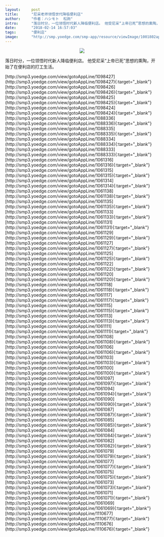 ```yaml
---
layout:     post
title:      "尼采老师领悟世代降临便利店"
author:     "作者：ハシモト  松驹"
intro:      "落日时分，一位领悟时代新人降临便利店。 他受尼采“上帝已死”思想的熏陶，开始了在便利店的打工生活。"
date:       "2018-02-14 16:57:03"
tags:       "便利店"
image:      "http://smp.yoedge.com/smp-app/resource/viewImage/1001802appline.png"
---
```

<div style="text-align: center">
<p><img src="http://smp.yoedge.com/smp-app/resource/viewImage/1001802appline.png"/></p>
</div>
<p class="post-meta">
<span>落日时分，一位领悟时代新人降临便利店。 他受尼采“上帝已死”思想的熏陶，开始了在便利店的打工生活。</span>
</p>
[http://smp3.yoedge.com/view/gotoAppLine/1098427](http://smp3.yoedge.com/view/gotoAppLine/1098427){:target="_blank"}
[http://smp3.yoedge.com/view/gotoAppLine/1098426](http://smp3.yoedge.com/view/gotoAppLine/1098426){:target="_blank"}
[http://smp3.yoedge.com/view/gotoAppLine/1098425](http://smp3.yoedge.com/view/gotoAppLine/1098425){:target="_blank"}
[http://smp3.yoedge.com/view/gotoAppLine/1098424](http://smp3.yoedge.com/view/gotoAppLine/1098424){:target="_blank"}
[http://smp3.yoedge.com/view/gotoAppLine/1088336](http://smp3.yoedge.com/view/gotoAppLine/1088336){:target="_blank"}
[http://smp3.yoedge.com/view/gotoAppLine/1088335](http://smp3.yoedge.com/view/gotoAppLine/1088335){:target="_blank"}
[http://smp3.yoedge.com/view/gotoAppLine/1088334](http://smp3.yoedge.com/view/gotoAppLine/1088334){:target="_blank"}
[http://smp3.yoedge.com/view/gotoAppLine/1088333](http://smp3.yoedge.com/view/gotoAppLine/1088333){:target="_blank"}
[http://smp3.yoedge.com/view/gotoAppLine/1061316](http://smp3.yoedge.com/view/gotoAppLine/1061316){:target="_blank"}
[http://smp3.yoedge.com/view/gotoAppLine/1061315](http://smp3.yoedge.com/view/gotoAppLine/1061315){:target="_blank"}
[http://smp3.yoedge.com/view/gotoAppLine/1061314](http://smp3.yoedge.com/view/gotoAppLine/1061314){:target="_blank"}
[http://smp3.yoedge.com/view/gotoAppLine/1061138](http://smp3.yoedge.com/view/gotoAppLine/1061138){:target="_blank"}
[http://smp3.yoedge.com/view/gotoAppLine/1061135](http://smp3.yoedge.com/view/gotoAppLine/1061135){:target="_blank"}
[http://smp3.yoedge.com/view/gotoAppLine/1061133](http://smp3.yoedge.com/view/gotoAppLine/1061133){:target="_blank"}
[http://smp3.yoedge.com/view/gotoAppLine/1061131](http://smp3.yoedge.com/view/gotoAppLine/1061131){:target="_blank"}
[http://smp3.yoedge.com/view/gotoAppLine/1061129](http://smp3.yoedge.com/view/gotoAppLine/1061129){:target="_blank"}
[http://smp3.yoedge.com/view/gotoAppLine/1061127](http://smp3.yoedge.com/view/gotoAppLine/1061127){:target="_blank"}
[http://smp3.yoedge.com/view/gotoAppLine/1061125](http://smp3.yoedge.com/view/gotoAppLine/1061125){:target="_blank"}
[http://smp3.yoedge.com/view/gotoAppLine/1061122](http://smp3.yoedge.com/view/gotoAppLine/1061122){:target="_blank"}
[http://smp3.yoedge.com/view/gotoAppLine/1061120](http://smp3.yoedge.com/view/gotoAppLine/1061120){:target="_blank"}
[http://smp3.yoedge.com/view/gotoAppLine/1061118](http://smp3.yoedge.com/view/gotoAppLine/1061118){:target="_blank"}
[http://smp3.yoedge.com/view/gotoAppLine/1061117](http://smp3.yoedge.com/view/gotoAppLine/1061117){:target="_blank"}
[http://smp3.yoedge.com/view/gotoAppLine/1061115](http://smp3.yoedge.com/view/gotoAppLine/1061115){:target="_blank"}
[http://smp3.yoedge.com/view/gotoAppLine/1061113](http://smp3.yoedge.com/view/gotoAppLine/1061113){:target="_blank"}
[http://smp3.yoedge.com/view/gotoAppLine/1061111](http://smp3.yoedge.com/view/gotoAppLine/1061111){:target="_blank"}
[http://smp3.yoedge.com/view/gotoAppLine/1061108](http://smp3.yoedge.com/view/gotoAppLine/1061108){:target="_blank"}
[http://smp3.yoedge.com/view/gotoAppLine/1061106](http://smp3.yoedge.com/view/gotoAppLine/1061106){:target="_blank"}
[http://smp3.yoedge.com/view/gotoAppLine/1061103](http://smp3.yoedge.com/view/gotoAppLine/1061103){:target="_blank"}
[http://smp3.yoedge.com/view/gotoAppLine/1061100](http://smp3.yoedge.com/view/gotoAppLine/1061100){:target="_blank"}
[http://smp3.yoedge.com/view/gotoAppLine/1061097](http://smp3.yoedge.com/view/gotoAppLine/1061097){:target="_blank"}
[http://smp3.yoedge.com/view/gotoAppLine/1061094](http://smp3.yoedge.com/view/gotoAppLine/1061094){:target="_blank"}
[http://smp3.yoedge.com/view/gotoAppLine/1061090](http://smp3.yoedge.com/view/gotoAppLine/1061090){:target="_blank"}
[http://smp3.yoedge.com/view/gotoAppLine/1061087](http://smp3.yoedge.com/view/gotoAppLine/1061087){:target="_blank"}
[http://smp3.yoedge.com/view/gotoAppLine/1061085](http://smp3.yoedge.com/view/gotoAppLine/1061085){:target="_blank"}
[http://smp3.yoedge.com/view/gotoAppLine/1061084](http://smp3.yoedge.com/view/gotoAppLine/1061084){:target="_blank"}
[http://smp3.yoedge.com/view/gotoAppLine/1061082](http://smp3.yoedge.com/view/gotoAppLine/1061082){:target="_blank"}
[http://smp3.yoedge.com/view/gotoAppLine/1061079](http://smp3.yoedge.com/view/gotoAppLine/1061079){:target="_blank"}
[http://smp3.yoedge.com/view/gotoAppLine/1061077](http://smp3.yoedge.com/view/gotoAppLine/1061077){:target="_blank"}
[http://smp3.yoedge.com/view/gotoAppLine/1061075](http://smp3.yoedge.com/view/gotoAppLine/1061075){:target="_blank"}
[http://smp3.yoedge.com/view/gotoAppLine/1061073](http://smp3.yoedge.com/view/gotoAppLine/1061073){:target="_blank"}
[http://smp3.yoedge.com/view/gotoAppLine/1061071](http://smp3.yoedge.com/view/gotoAppLine/1061071){:target="_blank"}
[http://smp3.yoedge.com/view/gotoAppLine/1061069](http://smp3.yoedge.com/view/gotoAppLine/1061069){:target="_blank"}
[http://smp3.yoedge.com/view/gotoAppLine/1110677](http://smp3.yoedge.com/view/gotoAppLine/1110677){:target="_blank"}
[http://smp3.yoedge.com/view/gotoAppLine/1110676](http://smp3.yoedge.com/view/gotoAppLine/1110676){:target="_blank"}


